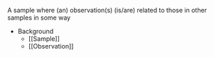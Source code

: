 A sample where (an) observation(s) (is/are) related to those in other samples in some way

- Background
	- [[Sample]]
	- [[Observation]]